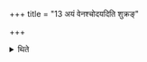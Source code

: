 +++
title = "13 अयं वेनश्चोदयदिति शुक्रङ्"

+++

<details><summary>थिते</summary>

अयं वेनश्चोदयदिति शुक्रं गृहीत्वा हिरण्येन श्रीत्वैष ते योनिर्वीरतां पाहीति सादयति १३
</details>
